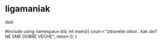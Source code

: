 # ligamaniak
dskl

#include<iostream>
using namespace std;
int main(){
cout<<"zdraveite otbor.. kak ste? NE SME DOBRE VECHE";
return 0;
}
